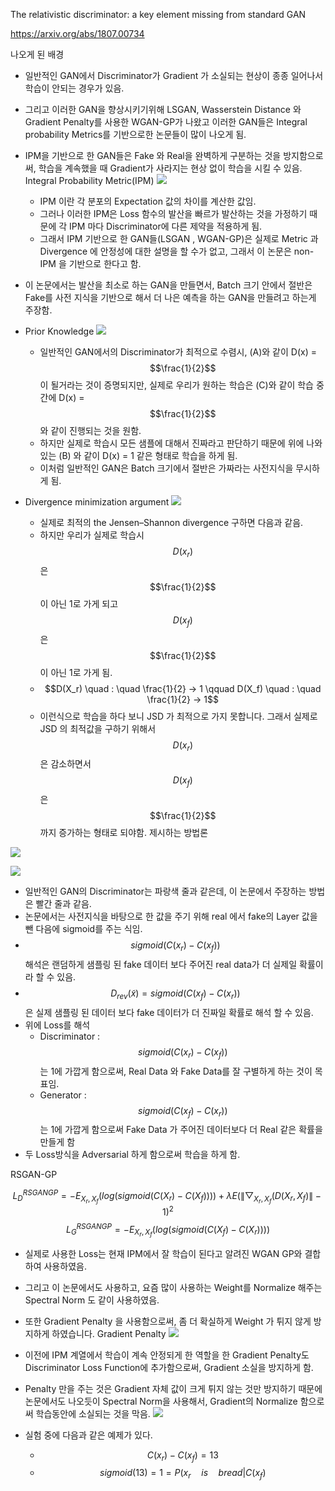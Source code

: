 
The relativistic discriminator: a key element missing from standard GAN

https://arxiv.org/abs/1807.00734

나오게 된 배경


- 일반적인 GAN에서 Discriminator가 Gradient 가 소실되는 현상이 종종 일어나서 학습이 안되는 경우가 있음.
-  그리고 이러한 GAN을 향상시키기위해  LSGAN,  Wasserstein Distance 와 Gradient Penalty를 사용한 WGAN-GP가 나왔고 이러한 GAN들은 Integral probability Metrics를 기반으로한 논문들이 많이 나오게 됨.
- IPM을 기반으로 한 GAN들은 Fake 와 Real을  완벽하게 구분하는 것을 방지함으로써,  학습을 계속했을 때 Gradient가 사라지는 현상 없이 학습을 시킬 수 있음.
Integral Probability Metric(IPM)
![](https://d2mxuefqeaa7sj.cloudfront.net/s_0012531039F0AD3752661E6F3072C4324AFC2C4CB907F1CB329B0BBD2A50EFD3_1551938831890_image.png)

  - IPM 이란  각 분포의 Expectation 값의 차이를 계산한 값임.
  - 그러나 이러한 IPM은 Loss 함수의 발산을 빠르가 발산하는 것을 가정하기 때문에 각 IPM 마다 Discriminator에 다른 제약을 적용하게 됨.
  - 그래서  IPM 기반으로 한 GAN들(LSGAN , WGAN-GP)은 실제로 Metric 과 Divergence 에 안정성에 대한 설명을 할 수가 없고, 그래서 이 논문은 non-IPM 을 기반으로 한다고 함.
- 이 논문에서는 발산을 최소로 하는 GAN을 만들면서, Batch 크기 안에서 절반은 Fake를 사전 지식을 기반으로 해서 더 나은 예측을 하는 GAN을 만들려고 하는게 주장함.
- Prior Knowledge
![](https://d2mxuefqeaa7sj.cloudfront.net/s_0012531039F0AD3752661E6F3072C4324AFC2C4CB907F1CB329B0BBD2A50EFD3_1551935170514_image.png)

  - 일반적인 GAN에서의 Discriminator가 최적으로 수렴시,  (A)와 같이 D(x) = $$\frac{1}{2}$$  이 될거라는 것이 증명되지만, 실제로 우리가 원하는 학습은 (C)와 같이 학습 중간에 D(x) = $$\frac{1}{2}$$ 와 같이 진행되는 것을 원함.
  - 하지만 실제로 학습시 모든 샘플에 대해서 진짜라고 판단하기 때문에 위에 나와 있는 (B) 와 같이 D(x) = 1 같은 형태로 학습을 하게 됨.
  - 이처럼 일반적인 GAN은 Batch 크기에서 절반은 가짜라는 사전지식을 무시하게 됨.
- Divergence minimization argument
![](https://d2mxuefqeaa7sj.cloudfront.net/s_0012531039F0AD3752661E6F3072C4324AFC2C4CB907F1CB329B0BBD2A50EFD3_1551935678499_image.png)

  - 실제로 최적의 the Jensen–Shannon divergence 구하면 다음과 같음.
  - 하지만 우리가 실제로 학습시 $$D(x_r)$$ 은 $$\frac{1}{2}$$ 이 아닌 1로 가게 되고 $$D(x_f)$$ 은 $$\frac{1}{2}$$ 이 아닌 1로 가게 됨. 
  -  $$D(X_r) \quad : \quad   \frac{1}{2} -> 1  \qquad  D(X_f) \quad : \quad   \frac{1}{2} -> 1$$
  - 이런식으로 학습을 하다 보니 JSD 가 최적으로 가지 못합니다. 그래서 실제로 JSD 의 최적값을 구하기 위해서 $$D(x_r)$$은 감소하면서 $$D(x_f)$$ 은 $$\frac{1}{2}$$ 까지 증가하는 형태로 되야함.
제시하는 방법론


![](https://d2mxuefqeaa7sj.cloudfront.net/s_0012531039F0AD3752661E6F3072C4324AFC2C4CB907F1CB329B0BBD2A50EFD3_1551936416047_image.png)

![](https://d2mxuefqeaa7sj.cloudfront.net/s_0012531039F0AD3752661E6F3072C4324AFC2C4CB907F1CB329B0BBD2A50EFD3_1551936759506_image.png)

- 일반적인 GAN의 Discriminator는 파랑색 줄과 같은데, 이 논문에서 주장하는 방법은 빨간 줄과 같음.
- 논문에서는 사전지식을 바탕으로 한 값을 주기 위해 real 에서 fake의 Layer 값을 뺀 다음에 sigmoid를 주는 식임.
- $$sigmoid( C(x_r) - C(x_f))$$ 해석은 랜덤하게 샘플링 된 fake 데이터 보다 주어진 real data가 더 실제일 확률이라 할 수 있음.
- $$D_{rev}(\tilde x) = sigmoid( C(x_f) - C(x_r))$$ 은 실제 샘플링 된 데이터 보다 fake 데이터가 더 진짜일 확률로 해석 할 수 있음.
- 위에 Loss를 해석 
  -  Discriminator :  $$sigmoid( C(x_r) - C(x_f))$$ 는 1에 가깝게 함으로써, Real Data 와 Fake Data를 잘 구별하게 하는 것이 목표임.
  - Generator : $$sigmoid( C(x_f) - C(x_r))$$ 는 1에 가깝게 함으로써 Fake Data 가 주어진 데이터보다 더 Real 같은 확률을 만들게 함
- 두 Loss방식을 Adversarial 하게 함으로써 학습을 하게 함.


RSGAN-GP

$$L_D^{RSGAN GP} = - E_{X_r ,X_f}( log( sigmoid( C(X_r) - C(X_f)))) + \lambda E( \lVert \bigtriangledown_{X_r, X_f}(  D(X_r, X_f)\rVert - 1)^2$$
$$L_G^{RSGAN GP} = - E_{X_r ,X_f}( log( sigmoid( C(X_f) - C(X_r))))$$


- 실제로 사용한 Loss는 현재 IPM에서 잘 학습이 된다고 알려진 WGAN GP와 결합하여 사용하였음.
- 그리고 이 논문에서도 사용하고, 요즘 많이 사용하는 Weight를 Normalize 해주는 Spectral Norm 도 같이 사용하였음.
- 또한 Gradient Penalty 을 사용함으로써,  좀 더 확실하게 Weight 가 튀지 않게 방지하게 하였습니다.
Gradient Penalty
![](https://d2mxuefqeaa7sj.cloudfront.net/s_0012531039F0AD3752661E6F3072C4324AFC2C4CB907F1CB329B0BBD2A50EFD3_1551937208381_image.png)

- 이전에 IPM 계열에서 학습이 계속 안정되게 한 역할을 한 Gradient Penalty도 Discriminator Loss Function에  추가함으로써, Gradient 소실을 방지하게 함. 
- Penalty 만을 주는 것은 Gradient 자체 값이 크게 튀지 않는 것만 방지하기 때문에 논문에서도 나오듯이 Spectral Norm을 사용해서,  Gradient의 Normalize 함으로써 학습동안에 소실되는 것을 막음.
![](https://d2mxuefqeaa7sj.cloudfront.net/s_0012531039F0AD3752661E6F3072C4324AFC2C4CB907F1CB329B0BBD2A50EFD3_1551954569164_image.png)

- 실험 중에 다음과 같은 예제가 있다.
  - $$C(x_r) - C(x_f) = 13$$
  - $$sigmoid(13) =  1 = P( x_r \quad is \quad bread | C(x_f)$$
